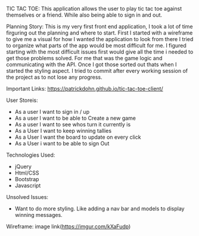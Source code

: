 TIC TAC TOE:
This application allows the user to play tic tac toe against themselves or a friend. While also being able to sign in and out.

Planning Story:
This is my very first front end application, I took a lot of time firguring out the planning and where to start. First I started with a wireframe to give me a visual for how I wanted the application to look from there I tried to organize what parts of the app would be most difficult for me. I figured starting with the most difficult issues first would give all the time i needed to get those problems solved. For me that was the game logic and communicating with the API. Once I got those sorted out thats when I started the styling aspect. I tried to commit after every working session of the project as to not lose any progress.

Important Links:
https://patrickdohn.github.io/tic-tac-toe-client/

User Storeis:
  - As a user I want to sign in / up
  - As a user I want to be able to Create a new game
  - As a user I want to see whos turn it currently is
  - As a User I want to keep winning tallies
  - As a User I want the board to update on every click
  - As a User i want to be able to sign Out


Technologies Used:
  - jQuery
  - Html/CSS
  - Bootstrap
  - Javascript

Unsolved Issues:
  - Want to do more styling. Like adding a nav bar and models to display winning messages.


Wireframe:
image link(https://imgur.com/kXaFudp)
